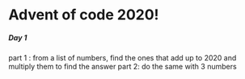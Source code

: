 # Advent of code 2020!

##### Day 1
part 1 : from a list of numbers, find the ones that add up to 2020 and multiply them to find the answer
part 2: do the same with 3 numbers